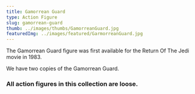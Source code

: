 ```yaml
---
title: Gamorrean Guard
type: Action Figure
slug: gamorrean-guard
thumb: ../images/thumbs/GamorreanGuard.jpg
featuredImg: ../images/featured/GarmorreanGuard.jpg
---
```


The Gamorrean Guard figure was first available for the Return Of The Jedi movie in 1983.

We have two copies of the Gamorrean Guard.

### All action figures in this collection are loose.